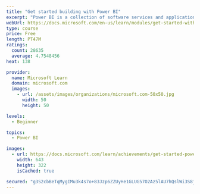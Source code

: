 ```yaml
---
title: "Get started building with Power BI"
excerpt: "Power BI is a collection of software services and applications that let you connect to all sorts of data sources and create compelling visuals and reports. You can benefit from receiving those reports, or you can share them with others inside or outside your organization. Learn the basics of Power BI, how its services and applications work together, and how they can be used to create or experience compelling visuals and analytics based on your data."
webUrl: https://docs.microsoft.com/en-us/learn/modules/get-started-with-power-bi/
type: course
price: Free
length: PT47M
ratings:
  count: 28635
  average: 4.7548456
heat: 138

provider:
  name: Microsoft Learn
  domain: microsoft.com
  images:
    - url: /assets/images/organizations/microsoft.com-50x50.jpg
      width: 50
      height: 50

levels:
  - Beginner

topics:
  - Power BI

images:
  - url: https://docs.microsoft.com/learn/achievements/get-started-power-bi-social.png
    width: 643
    height: 322
    isCached: true

secured: "g3S2cbBeTqMygIMu3k4s7o+83Jzp6ZZUyHe1GLUG57O2Az5lAU7hQslWi3S8j6mwmlg5HYdT6ihwg6GtDXW6C7P8J76b32fWty7Yroekg+MgIQkvYpb8I0ePGCuNBtcLiB2SCE8lw4U5IWYIXhN/6tc9hZXm6mlVuR6m2Vkrgf414pA+yLBdKFLsXsGGmHDVoAKG2Cmkig0VjyZZnzSbdDJeducIcONmiQb3XHnupI3Yy1mzvx35z6vmusif4tLtTyG1qbvsjfw5QaaHfqXIH5UywXcPec+ZFgHqWeBkmYszPtbyJ2usr3u4z8cJ30K6tTzGUrhahUBKU+j0hO6AjowcCIOCsb9Ti7f2dXLtPh9WhAj/oQQKwCnTOQnynLq3qoGcb+7CiTdJzh1ek54FGeJxwyb3NSwUmgL8Dr19CTNUDK8YvHiEBeB1YJ7BEfOz;T6J329MJKhZBzbRNa+5tIw=="
---
```



